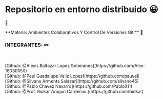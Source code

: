 # Repositorio en entorno distribuido :grinning:

 :ghost:

**Materia: Ambientes Colaborativos Y Control De Versiones Git ** :thought_balloon:
<br>
### INTEGRANTES: :zzz:
<br>
<br>
[Github: @Alexis Baltazar Lopez Soberanes](https://github.com/Alex-18030050)
<br>
[Github:  @Paul Guadalupe Veliz Lopez](https://github.com/pauvel)
<br>
[Github:  @Silvano Armenta Salazar](https://github.com/silvano45)
<br>
[Github:  @Pablo Chavez Navarro](https://github.com/Pablo011)
<br>
[Github:  @Prof. Bidkar Aragon Cardenas ](https://github.com/bidkar)